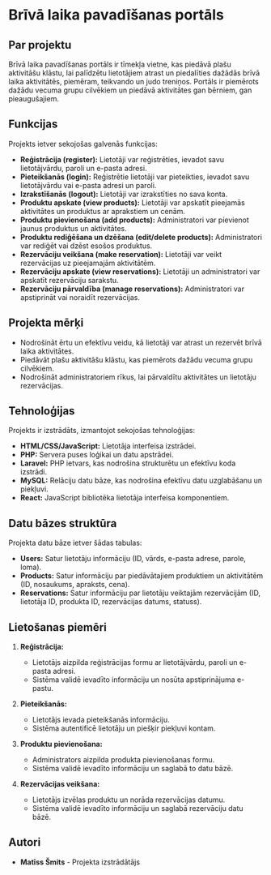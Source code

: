 # Brīvā laika pavadīšanas portāls

## Par projektu

Brīvā laika pavadīšanas portāls ir tīmekļa vietne, kas piedāvā plašu aktivitāšu klāstu, lai palīdzētu lietotājiem atrast un piedalīties dažādās brīvā laika aktivitātēs, piemēram, teikvando un judo treniņos. Portāls ir piemērots dažādu vecuma grupu cilvēkiem un piedāvā aktivitātes gan bērniem, gan pieaugušajiem. 

## Funkcijas

Projekts ietver sekojošas galvenās funkcijas:

- **Reģistrācija (register):** Lietotāji var reģistrēties, ievadot savu lietotājvārdu, paroli un e-pasta adresi.
- **Pieteikšanās (login):** Reģistrētie lietotāji var pieteikties, ievadot savu lietotājvārdu vai e-pasta adresi un paroli.
- **Izrakstīšanās (logout):** Lietotāji var izrakstīties no sava konta.
- **Produktu apskate (view products):** Lietotāji var apskatīt pieejamās aktivitātes un produktus ar aprakstiem un cenām.
- **Produktu pievienošana (add products):** Administratori var pievienot jaunus produktus un aktivitātes.
- **Produktu rediģēšana un dzēšana (edit/delete products):** Administratori var rediģēt vai dzēst esošos produktus.
- **Rezervāciju veikšana (make reservation):** Lietotāji var veikt rezervācijas uz pieejamajām aktivitātēm.
- **Rezervāciju apskate (view reservations):** Lietotāji un administratori var apskatīt rezervāciju sarakstu.
- **Rezervāciju pārvaldība (manage reservations):** Administratori var apstiprināt vai noraidīt rezervācijas.

## Projekta mērķi

- Nodrošināt ērtu un efektīvu veidu, kā lietotāji var atrast un rezervēt brīvā laika aktivitātes.
- Piedāvāt plašu aktivitāšu klāstu, kas piemērots dažādu vecuma grupu cilvēkiem.
- Nodrošināt administratoriem rīkus, lai pārvaldītu aktivitātes un lietotāju rezervācijas.

## Tehnoloģijas

Projekts ir izstrādāts, izmantojot sekojošas tehnoloģijas:

- **HTML/CSS/JavaScript:** Lietotāja interfeisa izstrādei.
- **PHP:** Servera puses loģikai un datu apstrādei.
- **Laravel:** PHP ietvars, kas nodrošina strukturētu un efektīvu koda izstrādi.
- **MySQL:** Relāciju datu bāze, kas nodrošina efektīvu datu uzglabāšanu un piekļuvi.
- **React:** JavaScript bibliotēka lietotāja interfeisa komponentiem.

## Datu bāzes struktūra

Projekta datu bāze ietver šādas tabulas:

- **Users:** Satur lietotāju informāciju (ID, vārds, e-pasta adrese, parole, loma).
- **Products:** Satur informāciju par piedāvātajiem produktiem un aktivitātēm (ID, nosaukums, apraksts, cena).
- **Reservations:** Satur informāciju par lietotāju veiktajām rezervācijām (ID, lietotāja ID, produkta ID, rezervācijas datums, statuss).

## Lietošanas piemēri

1. **Reģistrācija:**
   - Lietotājs aizpilda reģistrācijas formu ar lietotājvārdu, paroli un e-pasta adresi.
   - Sistēma validē ievadīto informāciju un nosūta apstiprinājuma e-pastu.

2. **Pieteikšanās:**
   - Lietotājs ievada pieteikšanās informāciju.
   - Sistēma autentificē lietotāju un piešķir piekļuvi kontam.

3. **Produktu pievienošana:**
   - Administrators aizpilda produkta pievienošanas formu.
   - Sistēma validē ievadīto informāciju un saglabā to datu bāzē.

4. **Rezervācijas veikšana:**
   - Lietotājs izvēlas produktu un norāda rezervācijas datumu.
   - Sistēma validē ievadīto informāciju un saglabā rezervāciju datu bāzē.

## Autori

- **Matīss Šmits** - Projekta izstrādātājs



